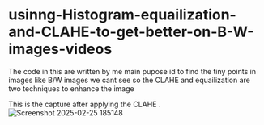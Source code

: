 # usinng-Histogram-equailization-and-CLAHE-to-get-better-on-B-W-images-videos
The code in this are written by me main pupose id to find the tiny points in images like B/W images we cant see so the CLAHE and equailization are two techniques to enhance the image 


This is the capture after applying the CLAHE .
![Screenshot 2025-02-25 185148](https://github.com/user-attachments/assets/ea1b610f-4b3b-410e-b6bd-f853571a8e63)

